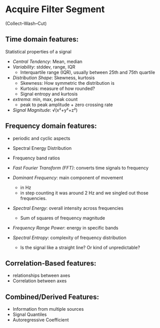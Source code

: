 # Acquire Filter Segment

(Collect–Wash–Cut)


## Time domain features:
Statistical properties of a signal
- _Central Tendency_: Mean, median
- _Variability_: stddev, range, IQR
    - Interquartile range (IQR), usually between 25th and 75th quartile
- _Distribution Shape_: Skewness, kurtosis
    - Skewness: How symmetric the distribution is
    - Kurtosis: measure of how rounded?
    - Signal entropy and kurtosis
- _extrema_: min, max, peak count
    - peak to peak amplitude + zero crossing rate
- _Signal Magnitude_: √(x²+y²+z²)


## Frequency domain features:
- periodic and cyclic aspects
- Spectral Energy Distribution
- Frequency band ratios


- _Fast Fourier Transform (FFT)_: converts time signals to frequency
- _Dominant Frequency_: main component of movement
    - in Hz
    - in step counting it was around 2 Hz and we singled out those frequencies.
- _Spectral Energy_: overall intensity across frequencies
    - Sum of squares of frequency magnitude
- _Frequency Range Power_: energy in specific bands
- _Spectral Entropy_: complexity of frequency distribution
    - Is the signal like a straight line? Or kind of unpredictable?


## Correlation-Based features:
- relationships between axes
- Correlation between axes
## Combined/Derived Features:
- Information from multiple sources
- Signal Quantiles
- Autoregressive Coefficient